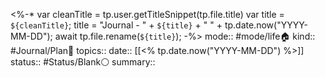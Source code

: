 <%-*
var cleanTitle = tp.user.getTitleSnippet(tp.file.title) 
var title = `${cleanTitle}`;
title = "Journal - " + `${title}` + " " + tp.date.now("YYYY-MM-DD");
await tp.file.rename(`${title}`);
-%>
mode:: #mode/life🏠 
kind:: #Journal/Plan🍹
topics::
date:: [[<% tp.date.now("YYYY-MM-DD") %>]]
status:: #Status/Blank⚪ 
summary:: 